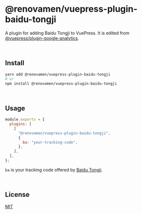 # @renovamen/vuepress-plugin-baidu-tongji

A plugin for adding Baidu Tongji to VuePress. It is edited from [@vuepress/plugin-google-analytics](https://v1.vuepress.vuejs.org/plugin/official/plugin-google-analytics.html).

&nbsp;

## Install

```bash
yarn add @renovamen/vuepress-plugin-baidu-tongji
# or
npm install @renovamen/vuepress-plugin-baidu-tongji
```

&nbsp;

## Usage

```js
module.exports = {
  plugins: [
    [
      "@renovamen/vuepress-plugin-baidu-tongji",
      {
        ba: "your-tracking-code",
      },
    ],
  ],
};
```

`ba` is your tracking code offered by [Baidu Tongji](https://tongji.baidu.com/web/welcome/login).

&nbsp;

## License

[MIT](LICENSE)
